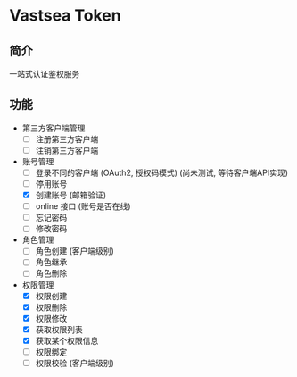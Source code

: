 # Vastsea Token

## 简介

一站式认证鉴权服务

## 功能

- 第三方客户端管理
  - [ ] 注册第三方客户端
  - [ ] 注销第三方客户端
- 账号管理
  - [ ] 登录不同的客户端 (OAuth2, 授权码模式) (尚未测试, 等待客户端API实现)
  - [ ] 停用账号
  - [x] 创建账号 (邮箱验证)
  - [ ] online 接口 (账号是否在线)
  - [ ] 忘记密码
  - [ ] 修改密码
- 角色管理
  - [ ] 角色创建 (客户端级别)
  - [ ] 角色继承
  - [ ] 角色删除
- 权限管理
  - [x] 权限创建
  - [x] 权限删除
  - [x] 权限修改
  - [x] 获取权限列表
  - [x] 获取某个权限信息
  - [ ] 权限绑定
  - [ ] 权限校验 (客户端级别)